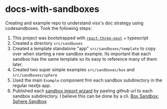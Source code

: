 # docs-with-sandboxes

Creating and example repo to understand visx's doc strategy using codesandboxes. Took the following steps:

1. This project was bootstrapped with [`react-three-next`](https://github.com/pmndrs/react-three-next) + typescript
2. Created a directory `src/sandboxes`
3. Created a template standalone "app" `src/sandboxes/template` to copy over when starting a new sandbox example. Its important that each sandbox has the same template so its easy to reference many of them later.
4. Created two super simple examples `src/sandboxes/box` and `src/sandboxes/sphere`
5. Used the main `Example` component frm each sandbox subdirectory in the regular nextjs app.
6. Published each [sandbox import wizard](https://codesandbox.io/s/github) by pasting github url to each sandbox subdirectory. I believe this can be done by a cli. [Box Sandbox](https://codesandbox.io/s/github/jameswesc/drei-docs-with-sandboxes/tree/main/src/sandboxes/box?file=/index.tsx); [Sphere Sandbox](https://codesandbox.io/s/github/jameswesc/drei-docs-with-sandboxes/tree/main/src/sandboxes/sphere?file=/index.tsx)

